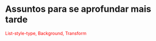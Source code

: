 # Assuntos para se aprofundar mais tarde
<p style="color: red;">List-style-type, Background, Transform</p>